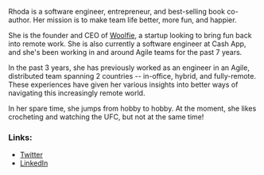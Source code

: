 Rhoda is a software engineer, entrepreneur, and best-selling book co-author. Her mission is to make team life better, more fun, and happier. 

She is the founder and CEO of [Woolfie](https://www.woolfie.team), a startup looking to bring fun back into remote work. She is also currently a software engineer at Cash App, and she's been working in and around Agile teams for the past 7 years.

In the past 3 years, she has previously worked as an engineer in an Agile, distributed team spanning 2 countries -- in-office, hybrid, and fully-remote. These experiences have given her various insights into better ways of navigating this increasingly remote world.

In her spare time, she jumps from hobby to hobby. At the moment, she likes crocheting and watching the UFC, but not at the same time!

### Links:

- [Twitter](https://twitter.com/rhodaesq)
- [LinkedIn](https://www.linkedin.com/in/rhoda-esquivel/)
